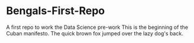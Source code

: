# Bengals-First-Repo
A first repo to work the Data Science pre-work
    This is the beginning of the Cuban manifesto.
  The quick brown fox jumped over the lazy dog's back.


